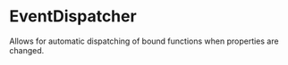 EventDispatcher
===============

Allows for automatic dispatching of bound functions when properties are changed.
